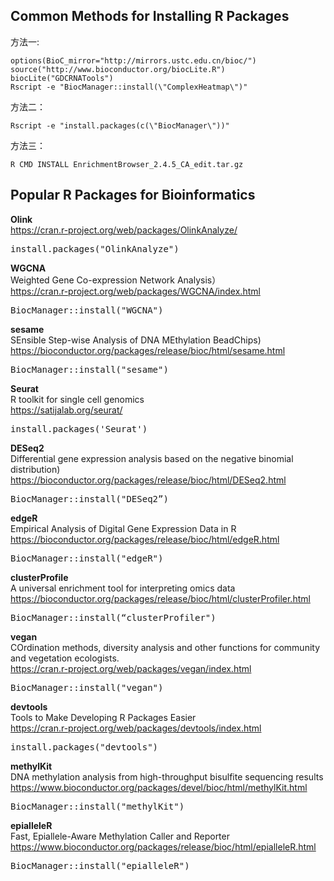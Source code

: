 ## Common Methods for Installing R Packages
方法一:

    options(BioC_mirror="http://mirrors.ustc.edu.cn/bioc/")
    source("http://www.bioconductor.org/biocLite.R")
    biocLite("GDCRNATools")
    Rscript -e "BiocManager::install(\"ComplexHeatmap\")"

方法二：

    Rscript -e "install.packages(c(\"BiocManager\"))"

方法三：

    R CMD INSTALL EnrichmentBrowser_2.4.5_CA_edit.tar.gz

## Popular R Packages for Bioinformatics

**Olink**<br>
https://cran.r-project.org/web/packages/OlinkAnalyze/
<pre>install.packages("OlinkAnalyze")</pre>

**WGCNA**<br>
Weighted Gene Co-expression Network Analysis）<br>
https://cran.r-project.org/web/packages/WGCNA/index.html
<pre>BiocManager::install("WGCNA")</pre>

**sesame**<br>
SEnsible Step-wise Analysis of DNA MEthylation BeadChips)<br>
https://bioconductor.org/packages/release/bioc/html/sesame.html
<pre>BiocManager::install("sesame")</pre>

**Seurat**<br>
R toolkit for single cell genomics<br>
https://satijalab.org/seurat/
<pre>install.packages('Seurat')</pre>

**DESeq2**<br>
Differential gene expression analysis based on the negative binomial distribution)<br>
https://bioconductor.org/packages/release/bioc/html/DESeq2.html
<pre>BiocManager::install("DESeq2”)</pre>

**edgeR**<br>
Empirical Analysis of Digital Gene Expression Data in R<br>
https://bioconductor.org/packages/release/bioc/html/edgeR.html
<pre>BiocManager::install("edgeR")</pre>

**clusterProfile**<br>
A universal enrichment tool for interpreting omics data<br>
https://bioconductor.org/packages/release/bioc/html/clusterProfiler.html
<pre>BiocManager::install(“clusterProfiler")</pre>

**vegan**<br>
COrdination methods, diversity analysis and other functions for community and vegetation ecologists.<br>
https://cran.r-project.org/web/packages/vegan/index.html
<pre>BiocManager::install("vegan")</pre>

**devtools**<br>
Tools to Make Developing R Packages Easier<br>
https://cran.r-project.org/web/packages/devtools/index.html
<pre>install.packages("devtools")</pre>

**methylKit**<br>
DNA methylation analysis from high-throughput bisulfite sequencing results<br>
https://www.bioconductor.org/packages/devel/bioc/html/methylKit.html
<pre>BiocManager::install("methylKit")</pre>

**epialleleR**<br>
Fast, Epiallele-Aware Methylation Caller and Reporter<br>
https://www.bioconductor.org/packages/release/bioc/html/epialleleR.html
<pre>BiocManager::install("epialleleR")</pre>

